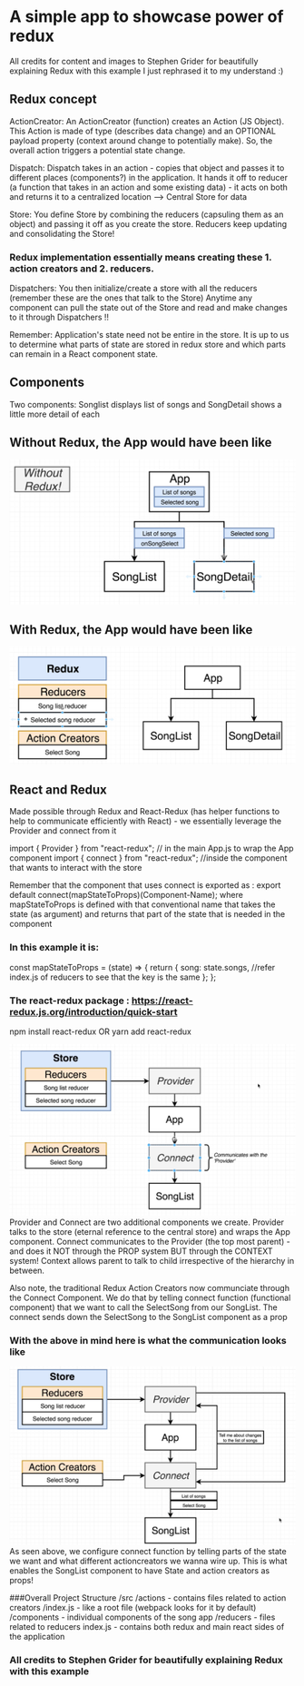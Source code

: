 # A simple app to showcase power of redux
All credits for content and images to Stephen Grider for beautifully explaining Redux with this example
I just rephrased it to my understand :)

## Redux concept

ActionCreator: An ActionCreator (function) creates an Action (JS Object). This Action is made of type (describes data change) and an OPTIONAL payload property (context around change to potentially make). So, the overall action triggers a potential state change.

Dispatch: Dispatch takes in an action - copies that object and passes it to different places (components?) in the application. It hands it off to reducer (a function that takes in an action and some existing data) - it acts on both and returns it to a centralized location --> Central Store for data

Store: You define Store by combining the reducers (capsuling them as an object) and passing it off as you create the store. 
Reducers keep updating and consolidating the Store!

### Redux implementation essentially means creating these 1. action creators and 2. reducers.
Dispatchers: You then initialize/create a store with all the reducers (remember these are the ones that talk to the Store)
Anytime any component can pull the state out of the Store and read and make changes to it through Dispatchers !!

Remember: Application's state need not be entire in the store. It is up to us to determine what parts of state are stored in redux store and which parts can remain in a React component state.

## Components

Two components:
Songlist displays list of songs and
SongDetail shows a little more detail of each

## Without Redux, the App would have been like

![Without Redux- The App would look like](/public/withoutRedux.png)

## With Redux, the App would have been like

![With Redux- The App would look like](/public/withRedux.png)

## React and Redux

Made possible through Redux and React-Redux (has helper functions to help to communicate efficiently with React) - we essentially leverage the Provider and connect from it

import { Provider } from "react-redux"; // in the main App.js to wrap the App component
import { connect } from "react-redux"; //inside the component that wants to interact with the store


Remember that the component that uses connect is exported as : 
export default connect(mapStateToProps)(Component-Name);
where mapStateToProps is defined with that conventional name that takes the state (as argument) and returns that part of the state that is needed in the component

### In this example it is: 
const mapStateToProps = (state) => {
  return {
    song: state.songs, //refer index.js of reducers to see that the key is the same
  };
};

### The react-redux package : https://react-redux.js.org/introduction/quick-start

npm install react-redux
OR
yarn add react-redux

![React-Redux implementation](/public/react-redux-implementation.png)
Provider and Connect are two additional components we create. Provider talks to the store (eternal reference to the central store) and wraps the App component.
Connect communicates to the Provider (the top most parent) - and does it NOT through the PROP system BUT through the CONTEXT system! Context allows parent to talk to child irrespective of the hierarchy in between.

Also note, the traditional Redux Action Creators now communciate through the Connect Component. We do that by telling connect function (functional component) that we want to call the SelectSong from our SongList. The connect sends down the SelectSong to the SongList component as a prop

### With the above in mind here is what the communication looks like

![React Redux detail use case](/public/react-redux-implementation-detail.png)
As seen above, we configure connect function by telling parts of the state we want and what different actioncreators we wanna wire up. This is what enables the SongList component to have State and action creators as props!

###Overall Project Structure
/src
  /actions - contains files related to action creators
    /index.js - like a root file (webpack looks for it by default)  
  /components - individual components of the song app
  /reducers - files related to reducers
  index.js - contains both redux and main react sides of the application  

### All credits to Stephen Grider for beautifully explaining Redux with this example
